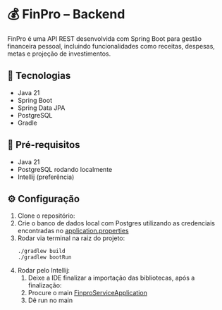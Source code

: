 # 💰 FinPro – Backend

FinPro é uma API REST desenvolvida com Spring Boot para gestão financeira pessoal, incluindo funcionalidades como
receitas, despesas, metas e projeção de investimentos.

## 🚀 Tecnologias

- Java 21
- Spring Boot
- Spring Data JPA
- PostgreSQL
- Gradle

## 🧪 Pré-requisitos

- Java 21
- PostgreSQL rodando localmente
- Intellij (preferência)

## ⚙️ Configuração

1. Clone o repositório:
2. Crie o banco de dados local com Postgres utilizando as credenciais encontradas no
[application.properties](src/main/resources/application.properties)
3. Rodar via terminal na raiz do projeto:
   ```
   ./gradlew build
   ./gradlew bootRun
   ```
4. Rodar pelo Intellij:
   1. Deixe a IDE finalizar a importação das bibliotecas, após a finalização:
   2. Procure o main [FinproServiceApplication](src/main/java/com/ufape/finproservice/FinproServiceApplication.java)
   3. Dê run no main




